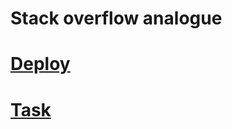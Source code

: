 # Stack overflow analogue

# [Deploy](https://stack-overflow-analogue.netlify.app/)

# [Task](https://drive.google.com/file/d/1ZsAyDKE-n00akVzM7wut2GbFHtVPCiMu/view)